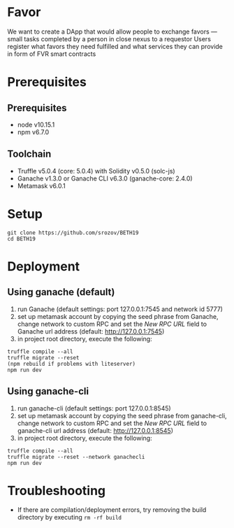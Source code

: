 # Favor

We want to create a DApp that would allow people to exchange favors — small tasks completed by a person in close nexus to a requestor
Users register what favors they need fulfilled and what services they can provide in form of FVR smart contracts


# Prerequisites

## Prerequisites

* node v10.15.1
* npm v6.7.0

## Toolchain

* Truffle v5.0.4 (core: 5.0.4) with Solidity v0.5.0 (solc-js)
* Ganache v1.3.0 or Ganache CLI v6.3.0 (ganache-core: 2.4.0)
* Metamask v6.0.1

# Setup

```
git clone https://github.com/srozov/BETH19
cd BETH19
```

# Deployment

## Using ganache (default)

1. run Ganache (default settings: port 127.0.0.1:7545 and network id 5777)
2. set up metamask account by copying the seed phrase from Ganache, change network to custom RPC and set the _New RPC URL_ field to Ganache url address (default: http://127.0.0.1:7545)
3. in project root directory, execute the following:
```
truffle compile --all
truffle migrate --reset
(npm rebuild if problems with liteserver)
npm run dev
```

## Using ganache-cli

1. run ganache-cli (default settings: port 127.0.0.1:8545)
2. set up metamask account by copying the seed phrase from ganache-cli, change network to custom RPC and set the _New RPC URL_ field to ganache-cli url address (default: http://127.0.0.1:8545)
3. in project root directory, execute the following:
```
truffle compile --all
truffle migrate --reset --network ganachecli
npm run dev
```

# Troubleshooting

* If there are compilation/deployment errors, try removing the build directory by executing `rm -rf build`
